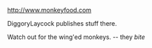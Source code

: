 http://www.monkeyfood.com

DiggoryLaycock publishes stuff there.

Watch out for the wing'ed monkeys. -- they *bite*
